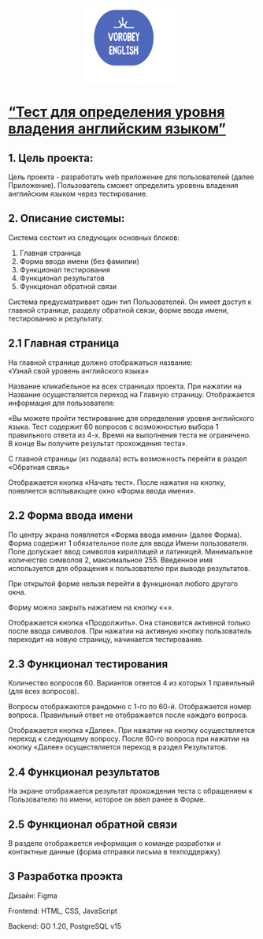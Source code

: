 <p align="center">
<img  src="./static/img/Иконка _Лого_ (1_1).svg" width="40%">
</p>

# [“Тест для определения уровня владения английским языком”](http://vorobeyenglish.ru/)
## 1. Цель проекта:
Цель проекта - разработать web приложение для пользователей (далее Приложение). Пользователь сможет определить уровень владения английским языком через тестирование.
## 2. Описание системы:
Система 	состоит из следующих основных блоков:

1. Главная страница
2. Форма 	ввода имени (без фамилии)
3. Функционал тестирования
4. Функционал результатов
5. Функционал обратной связи

Система 	предусматривает один тип Пользователей. 	Он имеет доступ к главной странице, разделу обратной связи, форме ввода имени, тестированию и результату.
## 2.1 Главная страница
На главной странице должно отображаться 	название: 		
«Узнай свой уровень английского языка»

Название 	кликабельное на всех страницах проекта. При нажатии на Название осуществляется переход на Главную страницу.
Отображается информация для пользователя:

«Вы 	можете пройти тестирование для определения уровня английского языка. Тест содержит 60 вопросов с возможностью выбора 1 правильного ответа из 4-х. Время 	на выполнения теста не ограничено. В конце Вы получите результат прохождения теста».

С главной страницы (из подвала) есть возможность перейти в раздел «Обратная связь»

Отображается кнопка «Начать тест». После нажатия на кнопку, появляется всплывающее окно «Форма ввода имени».
## 2.2 Форма ввода имени
По центру экрана появляется «Форма ввода имени» (далее Форма). Форма содержит 1 обязательное поле для ввода Имени 	пользователя. Поле допускает ввод символов кириллицей и латиницей. Минимальное количество символов 2, 	максимальное 255. Введенное имя используется 	для обращения к пользователю при выводе 	результатов.

При 	открытой форме нельзя перейти в функционал любого другого окна.

Форму можно закрыть нажатием на кнопку «×».


Отображается кнопка «Продолжить». Она становится активной только после ввода символов. При нажатии на активную кнопку 	пользователь переходит на новую страницу, начинается тестирование.
## 2.3 Функционал тестирования
Количество вопросов 60. Вариантов ответов 4 из которых 1 правильный (для всех вопросов).

Вопросы отображаются рандомно с 1-го по 	60-й. Отображается номер вопроса. Правильный ответ не	отображается после каждого вопроса.

Отображается кнопка «Далее». При нажатии на кнопку 	осуществляется переход к следующему вопросу. После 60-го вопроса при нажатии 	на кнопку «Далее» осуществляется переход в раздел Результатов.
## 2.4 Функционал результатов
На экране отображается результат прохождения 	теста с обращением к Пользователю по 	имени, которое он ввел ранее в Форме.
## 2.5 Функционал обратной связи
В разделе отображается информация о команде разработки и контактные данные (форма отправки письма в техподдержку)
## 3 Разработка проэкта
Дизайн:  Figma

Frontend: HTML, CSS, JavaScript

Backend: GO 1.20, PostgreSQL v15